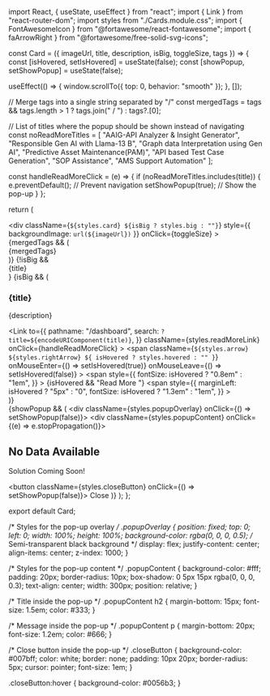 import React, { useState, useEffect } from "react";
import { Link } from "react-router-dom";
import styles from "./Cards.module.css";
import { FontAwesomeIcon } from "@fortawesome/react-fontawesome";
import { faArrowRight } from "@fortawesome/free-solid-svg-icons";

const Card = ({ imageUrl, title, description, isBig, toggleSize, tags }) => {
  const [isHovered, setIsHovered] = useState(false);
  const [showPopup, setShowPopup] = useState(false);

  useEffect(() => {
    window.scrollTo({ top: 0, behavior: "smooth" });
  }, []);

  // Merge tags into a single string separated by "/"
  const mergedTags = tags && tags.length > 1 ? tags.join(" / ") : tags?.[0];

  // List of titles where the popup should be shown instead of navigating
  const noReadMoreTitles = [
    "AAIG-API Analyzer & Insight Generator",
    "Responsible Gen AI with Llama-13 B",
    "Graph data Interpretation using Gen AI",
    "Predictive Asset Maintenance​(PAM)",
    "API based Test Case Generation",
    "SOP Assistance",
    "AMS Support Automation"
  ];

  const handleReadMoreClick = (e) => {
    if (noReadMoreTitles.includes(title)) {
      e.preventDefault(); // Prevent navigation
      setShowPopup(true); // Show the pop-up
    }
  };

  return (
    <div className={styles.cardsContainer}>
      <div
        className={`${styles.card} ${isBig ? styles.big : ""}`}
        style={{ backgroundImage: `url(${imageUrl})` }}
        onClick={toggleSize}
      >
        {mergedTags && (
          <div className={styles.tagsContainer}>
            <span className={styles.tag}>{mergedTags}</span>
          </div>
        )}
        {!isBig && <div className={styles.cardTitle}>{title}</div>}
        {isBig && (
          <div className={styles.cardContent}>
            <h3>{title}</h3>
            <p>{description}</p>
            <Link
              to={{
                pathname: "/dashboard",
                search: `?title=${encodeURIComponent(title)}`,
              }}
              className={styles.readMoreLink}
              onClick={handleReadMoreClick}
            >
              <span
                className={`${styles.arrow} ${styles.rightArrow} ${
                  isHovered ? styles.hovered : ""
                }`}
                onMouseEnter={() => setIsHovered(true)}
                onMouseLeave={() => setIsHovered(false)}
              >
                <span
                  style={{
                    fontSize: isHovered ? "0.8em" : "1em",
                  }}
                >
                  {isHovered && "Read More "}
                </span>
                <span
                  style={{
                    marginLeft: isHovered ? "5px" : "0",
                    fontSize: isHovered ? "1.3em" : "1em",
                  }}
                >
                  <FontAwesomeIcon icon={faArrowRight} />
                </span>
              </span>
            </Link>
          </div>
        )}
      </div>
      {showPopup && (
        <div className={styles.popupOverlay} onClick={() => setShowPopup(false)}>
          <div className={styles.popupContent} onClick={(e) => e.stopPropagation()}>
            <h2>No Data Available</h2>
            <p>Solution Coming Soon!</p>
            <button className={styles.closeButton} onClick={() => setShowPopup(false)}>
              Close
            </button>
          </div>
        </div>
      )}
    </div>
  );
};

export default Card;




/* Styles for the pop-up overlay */
.popupOverlay {
  position: fixed;
  top: 0;
  left: 0;
  width: 100%;
  height: 100%;
  background-color: rgba(0, 0, 0, 0.5); /* Semi-transparent black background */
  display: flex;
  justify-content: center;
  align-items: center;
  z-index: 1000;
}

/* Styles for the pop-up content */
.popupContent {
  background-color: #fff;
  padding: 20px;
  border-radius: 10px;
  box-shadow: 0 5px 15px rgba(0, 0, 0, 0.3);
  text-align: center;
  width: 300px;
  position: relative;
}

/* Title inside the pop-up */
.popupContent h2 {
  margin-bottom: 15px;
  font-size: 1.5em;
  color: #333;
}

/* Message inside the pop-up */
.popupContent p {
  margin-bottom: 20px;
  font-size: 1.2em;
  color: #666;
}

/* Close button inside the pop-up */
.closeButton {
  background-color: #007bff;
  color: white;
  border: none;
  padding: 10px 20px;
  border-radius: 5px;
  cursor: pointer;
  font-size: 1em;
}

.closeButton:hover {
  background-color: #0056b3;
}
